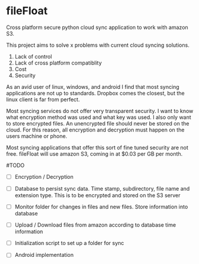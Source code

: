 # fileFloat
Cross platform secure python cloud sync application to work with amazon S3.

This project aims to solve x problems with current cloud syncing solutions.
1. Lack of control
2. Lack of cross platform compatiblity
3. Cost
4. Security

As an avid user of linux, windows, and android I find that most syncing applications are not up to standards. Dropbox comes the closest, but the linux client is far from perfect.

Most syncing services do not offer very transparent security. I want to know what encryption method was used and what key was used. I also only want to store encrypted files. An unencrypted file should never be stored on the cloud. For this reason, all encryption and decryption must happen on the users machine or phone.

Most syncing applications that offer this sort of fine tuned security are not free. fileFloat will use amazon S3, coming in at $0.03 per GB per month.

#TODO
- [ ] Encryption / Decryption
- [ ] Database to persist sync data. Time stamp, subdirectory, file name and extension type. This is to be encrypted and stored on the S3 server
- [ ] Monitor folder for changes in files and new files. Store information into database
- [ ] Upload / Download files from amazon according to database time information
- [ ] Initialization script to set up a folder for sync
- [ ] Android implementation

